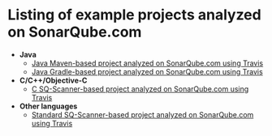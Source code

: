 # Listing of example projects analyzed on SonarQube.com

* **Java**
  * [Java Maven-based project analyzed on SonarQube.com using Travis](https://github.com/SonarSource/sq-com_example_java-maven-travis)
  * [Java Gradle-based project analyzed on SonarQube.com using Travis](https://github.com/SonarSource/sq-com_example_java-gradle-travis)
* **C/C++/Objective-C**
  * [C SQ-Scanner-based project analyzed on SonarQube.com using Travis](https://github.com/SonarSource/sq-com_example_c-sqscanner-travis)
* **Other languages**
  * [Standard SQ-Scanner-based project analyzed on SonarQube.com using Travis](https://github.com/SonarSource/sq-com_example_standard-sqscanner-travis)
